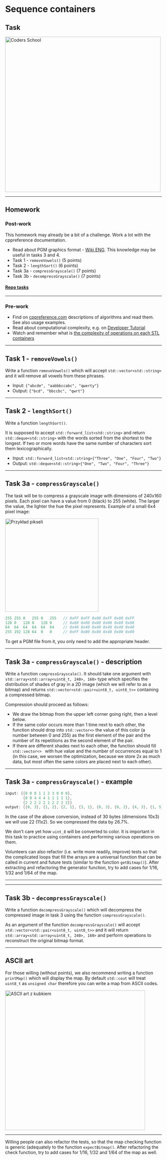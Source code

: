 <!-- .slide: data-background="#111111" -->

# Sequence containers

## Task

<a href="https://coders.school">
    <img width="500px" src="../img/coders_school_logo.png" alt="Coders School" class="plain">
</a>

___

## Homework

### Post-work

This homework may already be a bit of a challenge. Work a lot with the cppreference documentation.

* Read about PGM graphics format - [Wiki ENG](https://en.wikipedia.org/wiki/Netpbm#File_formats). This knowledge may be useful in tasks 3 and 4.
* Task 1 - `removeVowels()` (5 points)
* Task 2 - `lengthSort()` (6 points)
* Task 3a - `compressGrayscale()` (7 points)
* Task 3b - `decompressGrayscale()` (7 points)

#### [Repo tasks](https://github.com/coders-school/stl/tree/master/module1/homework)

___

### Pre-work

* Find on [cppreference.com](https://en.cppreference.com/w/) descriptions of algorithms and read them. See also usage examples.
* Read about computational complexity, e.g. on [Developer Tutorial](https://www.samouczekprogramisty.pl/podstawy-zlozonosci-obliczeniowa/)
* Watch and remember what is [the complexity of operations on each STL containers](https://github.com/gibsjose/cpp-cheat-sheet/blob/master/Data%20Structures%20and%20Algorithms.md)

___

## Task 1 - `removeVowels()`

Write a function `removeVowels()` which will accept `std::vector<std::string>` and it will remove all vowels from these phrases.

* Input: `{"abcde", "aabbbccabc", "qwerty"}`
* Output: `{"bcd", "bbccbc", "qwrt"}`

___

## Task 2 - `lengthSort()`

Write a function `lengthSort()`.

It is supposed to accept `std::forward_list<std::string>` and return `std::deque<std::string>`
with the words sorted from the shortest to the longest. If two or more words have the same number of characters
sort them lexicographically.

* Input: `std::forward_list<std::string>{"Three", "One", "Four", "Two"}`
* Output: `std::deque<std::string>{"One", "Two", "Four", "Three"}`

___
<!-- .slide: style="font-size: 0.9em" -->

## Task 3a - `compressGrayscale()`

The task will be to compress a grayscale image with dimensions of 240x160 pixels. Each pixel can have a value from 0 (black) to 255 (white). The larger the value, the lighter the hue the pixel represents. Example of a small 6x4 pixel image:

<img width="300px" src="../img/example.png" alt="Przykład pikseli" class="plain">

```cpp []
255 255 0   255 0   255   // 0xFF 0xFF 0x00 0xFF 0x00 0xFF
128 0   128 0   128 0     // 0x80 0x00 0x80 0x00 0x80 0x00
64  64  64  64  64  64    // 0x40 0x40 0x40 0x40 0x40 0x40
255 192 128 64  0   0     // 0xFF 0xB0 0x80 0x40 0x00 0x00
```

To get a PGM file from it, you only need to add the appropriate header.

___
<!-- .slide: style="font-size: 0.9em" -->

## Task 3a - `compressGrayscale()` - description

Write a function `compressGrayscale()`.
It should take one argument with `std::array<std::array<uint8_t, 240>, 160>` type which specifies the distribution of shades of gray in a 2D image (which we will refer to as a bitmap) and returns `std::vector<std::pair<uint8_t, uint8_t>>` containing a compressed bitmap.

Compression should proceed as follows:

* We draw the bitmap from the upper left corner going right, then a level below.
* If the same color occurs more than 1 time next to each other, the function should drop into `std::vector<>` the value of this color (a number between 0 and 255) as the first element of the pair and the number of its repetitions as the second element of the pair.
* If there are different shades next to each other, the function should fill `std::vector<> ` with hue value and the number of occurrences equal to 1 (in this case, we worsen the optimization, because we store 2x as much data, but most often the same colors are placed next to each other).

___
<!-- .slide: style="font-size: 0.9em" -->

## Task 3a - `compressGrayscale()` - example

```cpp []
input: {{0 0 0 1 1 2 3 0 0 0},
        {0 0 4 4 4 1 1 1 1 1},
        {2 2 2 2 2 1 2 2 2 2}}
output: {{0, 3}, {1, 2}, {2, 1}, {3, 1}, {0, 3}, {0, 2}, {4, 3}, {1, 5}, {2, 5}, {1, 1}, {2, 4}}
```

In the case of the above conversion, instead of 30 bytes (dimensions 10x3) we will use 22 (11x2). So we compressed the data by 26.7%.

We don't care yet how `uint_8` will be converted to color. It is important in this task to practice using containers and performing various operations on them.

Volunteers can also refactor (i.e. write more readily, improve) tests so that the complicated loops that fill the arrays are a universal function that can be called in current and future tests (similar to the function `getBitmap()`).
After extracting and refactoring the generator function, try to add cases for 1/16, 1/32 and 1/64 of the map.

___
<!-- .slide: data-background="../img/jjfile1_002.png" -->

___

## Task 3b - `decompressGrayscale()`

Write a function `decompressGrayscale()` which will decompress the compressed image in task 3 using the function `compressGrayscale()`.

As an argument of the function `decompressGrayscale()` will accept `std::vector<std::pair<uint8_t, uint8_t>>` and it will return `std::array<std::array<uint8_t, 240>, 160>` and perform operations to reconstruct the original bitmap format.

___

## ASCII art

For those willing (without points), we also recommend writing a function `printMap()` which will display the map.
By default `std::cout` will treat `uint8_t` as `unsigned char` therefore you can write a map from ASCII codes.

<img width="450px" src="../img/ascii_art_mug.jpg" alt="ASCII art z kubkiem" class="plain">

___

Willing people can also refactor the tests, so that the map checking function is generic (adequately to the function `expectBitmap()`.
After refactoring the check function, try to add cases for 1/16, 1/32 and 1/64 of the map as well.
